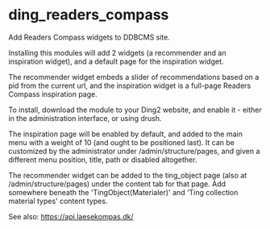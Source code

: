 # ding_readers_compass
Add Readers Compass widgets to DDBCMS site.

Installing this modules will add 2 widgets (a recommender and an inspiration widget),
and a default page for the inspiration widget.

The recommender widget embeds a slider of recommendations based on a pid from the
current url, and the inspiration widget is a full-page Readers Compass inspiration page.

To install, download the module to your Ding2 website, and enable it - either in the
administration interface, or using drush.

The inspiration page will be enabled by default, and added to the main menu with
a weight of 10 (and ought to be positioned last).
It can be customized by the administrator under /admin/structure/pages, and given
a different menu position, title, path or disabled altogether.

The recommender widget can be added to the ting_object page (also at /admin/structure/pages)
under the content tab for that page. Add somewhere beneath the 'TingObject(Materialer)' and
'Ting collection material types' content types.

See also: https://api.laesekompas.dk/

